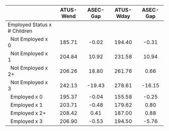 
|                      |    ATUS-Wend |     ASEC-Gap |    ATUS-Wday |     ASEC-Gap |
| -------------------- | :----------: | :----------: | :----------: | :----------: |
| Employed Status x # Children |              |              |              |              |
| &nbsp;&nbsp;Not Employed x 0 |       185.71 |        -0.02 |       194.40 |        -0.31 |
| &nbsp;&nbsp;Not Employed x 1 |       204.84 |        10.92 |       231.58 |        10.94 |
| &nbsp;&nbsp;Not Employed x 2+ |       206.26 |        18.80 |       261.76 |         0.66 |
| &nbsp;&nbsp;Not Employed x 3 |       242.13 |       -19.43 |       278.61 |       -16.15 |
| &nbsp;&nbsp;Employed x 0 |       195.37 |        -0.04 |       155.58 |        -0.25 |
| &nbsp;&nbsp;Employed x 1 |       203.71 |        -0.48 |       179.62 |         0.80 |
| &nbsp;&nbsp;Employed x 2+ |       208.42 |         0.41 |       187.00 |         0.88 |
| &nbsp;&nbsp;Employed x 3 |       206.90 |        -0.53 |       194.50 |        -5.76 |

